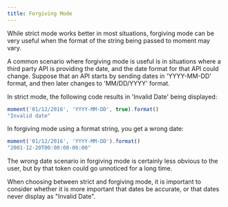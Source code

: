 ```yaml
---
title: Forgiving Mode
---
```


While strict mode works better in most situations, forgiving mode can be very useful when the format of the string being passed to moment may vary.

A common scenario where forgiving mode is useful is in situations where a third party API is providing the date, and the date format for that API could change.
Suppose that an API starts by sending dates in 'YYYY-MM-DD' format, and then later changes to 'MM/DD/YYYY' format.

In strict mode, the following code results in 'Invalid Date' being displayed:
```js
moment('01/12/2016', 'YYYY-MM-DD', true).format()
"Invalid date"
```

In forgiving mode using a format string, you get a wrong date:
```js
moment('01/12/2016', 'YYYY-MM-DD').format()
"2001-12-20T00:00:00-06:00"
```

The wrong date scenario in forgiving mode is certainly less obvious to the user, but by that token could go unnoticed for a long time.

When choosing between strict and forgiving mode, it is important to consider whether it is more important that dates be accurate, or that dates never display as "Invalid Date".